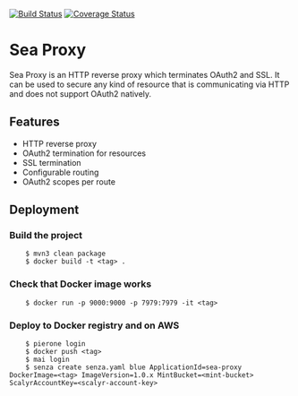 [![Build Status](https://travis-ci.org/zalando/sea-proxy.svg?branch=master)](https://travis-ci.org/zalando/sea-proxy?branch=master)
[![Coverage Status](https://codecov.io/github/zalando/sea-proxy/coverage.svg?branch=master)](https://codecov.io/github/zalando/sea-proxy?branch=master)

# Sea Proxy

Sea Proxy is an HTTP reverse proxy which terminates OAuth2 and SSL. It can be used to secure any kind of resource that is communicating via HTTP and does not support OAuth2 natively.

## Features
- HTTP reverse proxy
- OAuth2 termination for resources
- SSL termination
- Configurable routing
- OAuth2 scopes per route

## Deployment
### Build the project

        $ mvn3 clean package
        $ docker build -t <tag> .

### Check that Docker image works

        $ docker run -p 9000:9000 -p 7979:7979 -it <tag>

### Deploy to Docker registry and on AWS

        $ pierone login
        $ docker push <tag>
        $ mai login
        $ senza create senza.yaml blue ApplicationId=sea-proxy DockerImage=<tag> ImageVersion=1.0.x MintBucket=<mint-bucket> ScalyrAccountKey=<scalyr-account-key>

